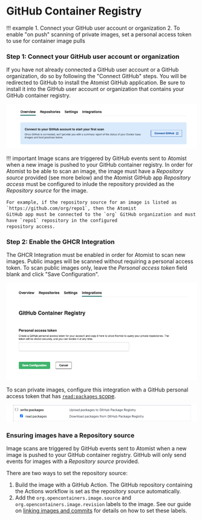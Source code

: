 # GitHub Container Registry

!!! example
    1. Connect your GitHub user account or organization
    2. To enable "on push" scanning of private images, set a personal access token to use for container image pulls

### Step 1:  Connect your GitHub user account or organization

If you have not already connected a GitHub user account or a GitHub organization, do so by following the "Connect GitHub" steps. You will be redirected to GitHub to install the Atomist GitHub application. Be sure to install it into the GitHub user account or organization that contains your GitHub container registry.

![install](img/ghcr/install.png)

!!! important
    Image scans are triggered by GitHub events sent to Atomist when a new image is pushed to your GitHub
    container registry.  In order for Atomist to be able to scan an image, the image must have a _Repository source_ 
    provided (see more below) and the Atomist GitHub app _Repository access_ must be configured to inlude the repository
    provided as the _Repository source_ for the image.
    
    For example, if the repository source for an image is listed as `https://github.com/org/repo1`, then the Atomist
    GitHub app must be connected to the `org` GitHub organization and must have `repo1` repository in the configured
    repository access.

### Step 2:  Enable the GHCR Integration  

The GHCR Integration must be enabled in order for Atomist to scan new images. Public images will be scanned without requiring a personal access token. To scan public images only, leave the _Personal access token_ field blank and click "Save Configuration". 

![config](img/ghcr/config.png)

To scan private images, configure this integration with a GitHub personal access token that has [`read:packages` scope](https://docs.github.com/en/packages/learn-github-packages/about-permissions-for-github-packages).


![pat](img/ghcr/pat.png)

### Ensuring images have a Repository source

Image scans are triggered by GitHub events sent to Atomist when a new image is pushed to your GitHub
container registry.  GitHub will only send events for images with a _Repository source_ provided.

There are two ways to set the repository source:

1. Build the image with a GitHub Action.  The GitHub repository containing the Actions workflow is 
set as the repository source automatically.
2. Add the `org.opencontainers.image.source` and `org.opencontainers.image.revision` labels to the
image. See our guide on [linking images and commits](https://docs.atomist.services/integration/linking-images/#setting-up-linking-for-your-docker-builds)
for details on how to set these labels.